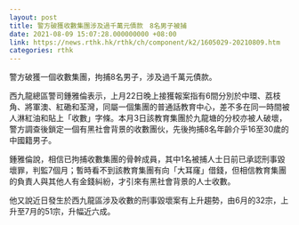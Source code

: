 ```yaml
---
layout: post
title: 警方破獲收數集團涉及過千萬元債款　8名男子被捕
date: 2021-08-09 15:07:28.000000000 +08:00
link: https://news.rthk.hk/rthk/ch/component/k2/1605029-20210809.htm
categories: rthk
---
```


警方破獲一個收數集團，拘捕8名男子，涉及過千萬元債款。

西九龍總區警司鍾雅倫表示，上月22日晚上接獲報案指有6間分別於中環、荔枝角、將軍澳、紅磡和荃灣，同屬一個集團的普通話教育中心，差不多在同一時間被人淋紅油和貼上「收數」字條。本月3日該教育集團於九龍塘的分校亦被人破壞，警方調查後鎖定一個有黑社會背景的收數團伙，先後拘捕8名年齡介乎16至30歲的中國籍男子。

鍾雅倫說，相信已拘捕收數集團的骨幹成員，其中1名被捕人士日前已承認刑事毀壞罪，判監7個月；暫時看不到該教育集團有向「大耳窿」借錢，但相信教育集團的負責人與其他人有金錢糾紛，才引來有黑社會背景的人士收數。

他又說近日發生於西九龍區涉及收數的刑事毀壞案有上升趨勢，由6月的32宗，上升至7月的51宗，升幅近六成。
